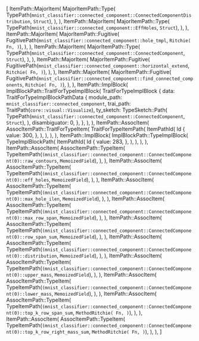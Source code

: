 [
    ItemPath::MajorItem(
        MajorItemPath::Type(
            TypePath(`mnist_classifier::connected_component::ConnectedComponentDistribution`, `Struct`),
        ),
    ),
    ItemPath::MajorItem(
        MajorItemPath::Type(
            TypePath(`mnist_classifier::connected_component::EffHoles`, `Struct`),
        ),
    ),
    ItemPath::MajorItem(
        MajorItemPath::Fugitive(
            FugitivePath(`mnist_classifier::connected_component::hole_tmpl`, `Ritchie(
                Fn,
            )`),
        ),
    ),
    ItemPath::MajorItem(
        MajorItemPath::Type(
            TypePath(`mnist_classifier::connected_component::ConnectedComponent`, `Struct`),
        ),
    ),
    ItemPath::MajorItem(
        MajorItemPath::Fugitive(
            FugitivePath(`mnist_classifier::connected_component::horizontal_extend`, `Ritchie(
                Fn,
            )`),
        ),
    ),
    ItemPath::MajorItem(
        MajorItemPath::Fugitive(
            FugitivePath(`mnist_classifier::connected_component::find_connected_components`, `Ritchie(
                Fn,
            )`),
        ),
    ),
    ItemPath::ImplBlock(
        ImplBlockPath::TraitForTypeImplBlock(
            TraitForTypeImplBlock {
                data: TraitForTypeImplBlockPathData {
                    module_path: `mnist_classifier::connected_component`,
                    trai_path: TraitPath(`core::visual::Visualize`),
                    ty_sketch: TypeSketch::Path(
                        TypePath(`mnist_classifier::connected_component::ConnectedComponent`, `Struct`),
                    ),
                    disambiguator: 0,
                },
            },
        ),
    ),
    ItemPath::AssocItem(
        AssocItemPath::TraitForTypeItem(
            TraitForTypeItemPath(
                ItemPathId(
                    Id {
                        value: 300,
                    },
                ),
            ),
        ),
    ),
    ItemPath::ImplBlock(
        ImplBlockPath::TypeImplBlock(
            TypeImplBlockPath(
                ItemPathId(
                    Id {
                        value: 283,
                    },
                ),
            ),
        ),
    ),
    ItemPath::AssocItem(
        AssocItemPath::TypeItem(
            TypeItemPath(`(mnist_classifier::connected_component::ConnectedComponent(0)::raw_contours`, `MemoizedField`),
        ),
    ),
    ItemPath::AssocItem(
        AssocItemPath::TypeItem(
            TypeItemPath(`(mnist_classifier::connected_component::ConnectedComponent(0)::eff_holes`, `MemoizedField`),
        ),
    ),
    ItemPath::AssocItem(
        AssocItemPath::TypeItem(
            TypeItemPath(`(mnist_classifier::connected_component::ConnectedComponent(0)::max_hole_ilen`, `MemoizedField`),
        ),
    ),
    ItemPath::AssocItem(
        AssocItemPath::TypeItem(
            TypeItemPath(`(mnist_classifier::connected_component::ConnectedComponent(0)::max_row_span`, `MemoizedField`),
        ),
    ),
    ItemPath::AssocItem(
        AssocItemPath::TypeItem(
            TypeItemPath(`(mnist_classifier::connected_component::ConnectedComponent(0)::row_span_sum`, `MemoizedField`),
        ),
    ),
    ItemPath::AssocItem(
        AssocItemPath::TypeItem(
            TypeItemPath(`(mnist_classifier::connected_component::ConnectedComponent(0)::distribution`, `MemoizedField`),
        ),
    ),
    ItemPath::AssocItem(
        AssocItemPath::TypeItem(
            TypeItemPath(`(mnist_classifier::connected_component::ConnectedComponent(0)::upper_mass`, `MemoizedField`),
        ),
    ),
    ItemPath::AssocItem(
        AssocItemPath::TypeItem(
            TypeItemPath(`(mnist_classifier::connected_component::ConnectedComponent(0)::lower_mass`, `MemoizedField`),
        ),
    ),
    ItemPath::AssocItem(
        AssocItemPath::TypeItem(
            TypeItemPath(`(mnist_classifier::connected_component::ConnectedComponent(0)::top_k_row_span_sum`, `MethodRitchie(
                Fn,
            )`),
        ),
    ),
    ItemPath::AssocItem(
        AssocItemPath::TypeItem(
            TypeItemPath(`(mnist_classifier::connected_component::ConnectedComponent(0)::top_k_row_right_mass_sum`, `MethodRitchie(
                Fn,
            )`),
        ),
    ),
]